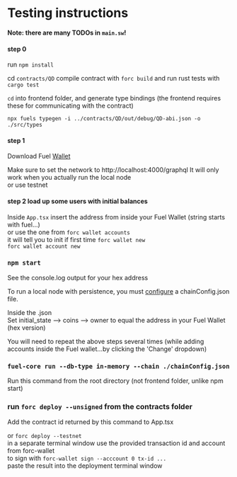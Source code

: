 # Testing instructions

**Note: there are many TODOs in `main.sw`!**

#### step 0
run `npm install`  

cd `contracts/QD`
compile contract with `forc build` and run rust tests with `cargo test`

`cd` into frontend folder, and generate type bindings (the frontend requires these for communicating with the contract)  

`npx fuels typegen -i ../contracts/QD/out/debug/QD-abi.json -o ./src/types`

#### step 1
Download Fuel [Wallet](https://wallet.fuel.network/docs/install/)  

Make sure to set the network to http://localhost:4000/graphql
It will only work when you actually run the local node  
or use testnet

#### step 2  load up some users with initial balances
Inside `App.tsx` insert the address from inside your Fuel Wallet (string starts with fuel...)  
or use the one from `forc wallet accounts`  
it will tell you to init if first time
`forc wallet new`  
`forc wallet account new`  


### `npm start`  

See the console.log output for your hex address  

To run a local node with persistence, you must [configure](https://docs.fuel.network/guides/running-a-node/running-a-local-node/) a chainConfig.json file.  

Inside the .json  
Set initial_state --> coins --> owner to equal the address in your Fuel Wallet (hex version)  

You will need to repeat the above steps several times (while adding accounts inside the Fuel wallet...by clicking the 'Change' dropdown)  

### `fuel-core run --db-type in-memory --chain ./chainConfig.json`  
Run this command from the root directory (not frontend folder, unlike npm start)  

### run `forc deploy --unsigned` from the contracts folder
Add the contract id returned by this command to App.tsx  

or `forc deploy --testnet`  
in a separate terminal window use the provided transaction id and account from forc-wallet  
to sign with `forc-wallet sign --acccount 0 tx-id ...`  
paste the result into the deployment terminal window  